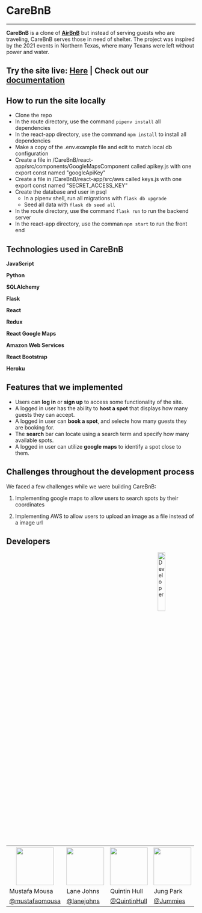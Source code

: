 # CareBnB

---

**CareBnB** is a clone of **[AirBnB](https://www.airbnb.com/)** but instead of serving guests who are traveling, CareBnB serves those in need of shelter. The project was inspired by the 2021 events in Northern Texas, where many Texans were left without power and water.

<h2>Try the site live: <a href=https://care-b-n-b.herokuapp.com//>Here</a> <b>|</b> Check out our <a href="https://github.com/QuintinHull/CareBnB">documentation</a></h2>

## How to run the site locally

- Clone the repo
- In the route directory, use the command ```pipenv install``` all dependencies
- In the react-app directory, use the command ```npm install``` to install all dependencies
- Make a copy of the .env.example file and edit to match local db configuration
- Create a file in /CareBnB/react-app/src/components/GoogleMapsComponent called apikey.js with one export const named "googleApiKey"
- Create a file in /CareBnB/react-app/src/aws called keys.js with one export const named "SECRET_ACCESS_KEY"
- Create the database and user in psql
  * In a pipenv shell, run all migrations with ```flask db upgrade```
  * Seed all data with ```flask db seed all```
- In the route directory, use the command ```flask run``` to run the backend server
- In the react-app directory, use the comman ```npm start``` to run the front end

## Technologies used in CareBnB

**JavaScript**

**Python**

**SQLAlchemy**

**Flask** 

**React**

**Redux**

**React Google Maps**

**Amazon Web Services**

**React Bootstrap**

**Heroku** 

## Features that we implemented


* Users can **log in** or **sign up** to access some functionality of the site.
* A logged in user has the ability to **host a spot** that displays how many guests they can accept.
* A logged in user can **book a spot**, and selecte how many guests they are booking for. 
* The **search** bar can locate using a search term and specify how many available spots.  
* A logged in user can utilize **google maps** to identify a spot close to them.

## Challenges throughout the development process
We faced a few challenges while we were building CareBnB:

1. Implementing google maps to allow users to search spots by their coordinates

2. Implementing AWS to allow users to upload an image as a file instead of a image url

## Developers

<img alt="Developer" align="right" src="https://user-images.githubusercontent.com/70561117/103400187-079d6600-4af9-11eb-8d20-00c8f88e3936.png" width="20%" />
<table style="width:100%">
  <tr>
    <th><a href="https://github.com/mustafaomousa" rel="nofollow"><img src="https://avatars.githubusercontent.com/u/70066469?s=400&v=4" height="auto" width="100"></a></th>
    <th><a href="https://https://github.com/lanejohns" rel="nofollow"><img src="https://avatars.githubusercontent.com/u/67983315?s=400&u=b3585036a4be3bd5d5b6fa6e95fab5b180bfa4af&v=4" height="auto" width="100"></a></th>
    <th><a href="https://github.com/QuintinHull" rel="nofollow"><img src="https://avatars2.githubusercontent.com/u/70037265?s=460&u=c4f09b24fc3acea13c4c81e5f0eef835bf54780b&v=4" height="auto" width="100"></a></th>
    <th><a href="https://github.com/Jummies" rel="nofollow"><img src="https://avatars.githubusercontent.com/u/74935506?s=400&u=c948c56b7e17b692ef7eb87d04ca46bfbad62c92&v=4" height="auto" width="100"></a></th>
  </tr>
  <tr>
    <td>Mustafa Mousa</td>
    <td>Lane Johns</td>
    <td>Quintin Hull</td>
    <td>Jung Park</td>
  </tr>
  <tr>
    <td><a href="https://github.com/mustafaomousa">@mustafaomousa</a></td>
    <td><a href="https://https://github.com/lanejohns">@lanejohns</a></td>
    <td><a href="https://github.com/QuintinHull">@QuintinHull</a></td>
    <td><a href="https://github.com/Jummies">@Jummies</a></td>
  </tr>
</table>

